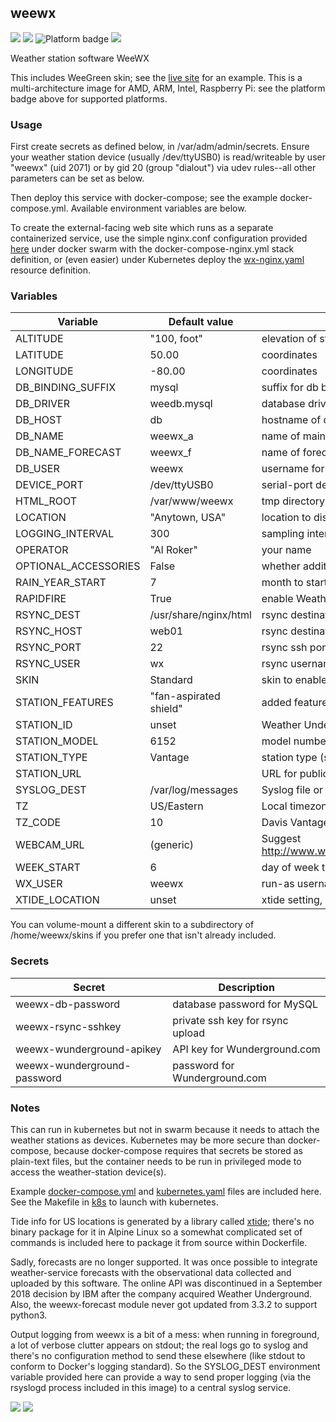 ## weewx
[![](https://img.shields.io/docker/v/instantlinux/weewx?sort=date)](https://microbadger.com/images/instantlinux/weewx "Version badge") [![](https://images.microbadger.com/badges/image/instantlinux/weewx.svg)](https://microbadger.com/images/instantlinux/weewx "amd64 image") ![](https://img.shields.io/badge/platform-amd64%20arm64%20arm%2Fv6%20arm%2Fv7-blue "Platform badge") [![](https://img.shields.io/badge/dockerfile-latest-blue)](https://gitlab.com/instantlinux/docker-tools/-/blob/master/images/weewx/Dockerfile "dockerfile")

Weather station software WeeWX

This includes WeeGreen skin; see the [live site](http://wx.ci.net) for an example. 
This is a multi-architecture image for AMD, ARM, Intel, Raspberry Pi: see the platform badge above for supported platforms.

### Usage

First create secrets as defined below, in /var/adm/admin/secrets.
Ensure your weather station device (usually /dev/ttyUSB0) is
read/writeable by user "weewx" (uid 2071) or by gid 20 (group
"dialout") via udev rules--all other parameters can be set as below.

Then deploy this service with docker-compose; see the example
docker-compose.yml. Available environment variables are below.

To create the external-facing web site which runs as a separate
containerized service, use the simple nginx.conf configuration
provided [here](https://github.com/instantlinux/docker-tools/blob/master/images/weewx/nginx.conf) under docker swarm with the docker-compose-nginx.yml stack
definition, or (even easier) under Kubernetes deploy the
[wx-nginx.yaml](https://github.com/instantlinux/docker-tools/blob/master/k8s/wx-nginx.yaml) resource definition.

### Variables

| Variable | Default value | Description |
| -------- | ------------- | ----------- |
| ALTITUDE | "100, foot" | elevation of station |
| LATITUDE | 50.00 | coordinates |
| LONGITUDE | -80.00 | coordinates  |
| DB_BINDING_SUFFIX | mysql | suffix for db binding stanzas |
| DB_DRIVER | weedb.mysql | database driver |
| DB_HOST | db | hostname of db |
| DB_NAME | weewx_a | name of main archive database |
| DB_NAME_FORECAST | weewx_f | name of forecast database (deprecated) |
| DB_USER | weewx | username for db |
| DEVICE_PORT | /dev/ttyUSB0 | serial-port device |
| HTML_ROOT | /var/www/weewx | tmp directory for generating html/png images |
| LOCATION | "Anytown, USA" | location to display in banner |
| LOGGING_INTERVAL | 300 | sampling interval |
| OPERATOR | "Al Roker" | your name |
| OPTIONAL_ACCESSORIES | False | whether additional sensors installed |
| RAIN_YEAR_START | 7 | month to start collecting annual rain data |
| RAPIDFIRE | True | enable Weather Underground realtime updates |
| RSYNC_DEST | /usr/share/nginx/html | rsync destination path |
| RSYNC_HOST | web01 | rsync destination host |
| RSYNC_PORT | 22 | rsync ssh port |
| RSYNC_USER | wx | rsync username |
| SKIN | Standard | skin to enable (Seasons, Standard, WeeGreen) |
| STATION_FEATURES | "fan-aspirated shield" | added features |
| STATION_ID | unset | Weather Underground station ID |
| STATION_MODEL | 6152 | model number of station |
| STATION_TYPE | Vantage | station type (see [usersguide](http://www.weewx.com/docs/usersguide.htm) |
| STATION_URL | | URL for public registration, if desired |
| SYSLOG_DEST | /var/log/messages | Syslog file or TCP dest (@@host:port) |
| TZ | US/Eastern | Local timezone |
| TZ_CODE | 10 | Davis VantagePro timezone code see [index](https://www.manualslib.com/manual/586601/Davis-Vantage-Pro.html?page=39) |
| WEBCAM_URL | (generic) | Suggest http://www.wunderground.com/webcams/<yourID>/1/show.html |
| WEEK_START | 6 | day of week to start weekly data (0 = Mon) |
| WX_USER | weewx | run-as username |
| XTIDE_LOCATION | unset | xtide setting, see [index](http://tides.mobilegeographics.com/) |

You can volume-mount a different skin to a subdirectory of /home/weewx/skins if you prefer one that isn't already included.

### Secrets

Secret | Description
------ | -----------
weewx-db-password | database password for MySQL
weewx-rsync-sshkey | private ssh key for rsync upload
weewx-wunderground-apikey | API key for Wunderground.com
weewx-wunderground-password | password for Wunderground.com

### Notes

This can run in kubernetes but not in swarm because it needs to attach
the weather stations as devices. Kubernetes may be more secure than
docker-compose, because docker-compose requires that secrets be stored
as plain-text files, but the container needs to be run in privileged
mode to access the weather-station device(s).

Example [docker-compose.yml](https://github.com/instantlinux/docker-tools/blob/master/images/weewx/docker-compose.yml) and [kubernetes.yaml](https://github.com/instantlinux/docker-tools/blob/master/images/weewx/kubernetes.yaml)
files are included here. See the Makefile in [k8s](https://github.com/instantlinux/docker-tools/blob/master/k8s/Makefile) to launch with kubernetes.

Tide info for US locations is generated by a library called
[xtide](http://www.flaterco.com/xtide/); there's no binary package for it in Alpine Linux
so a somewhat complicated set of commands is included here to package
it from source within Dockerfile.

Sadly, forecasts are no longer supported. It was once possible to
integrate weather-service forecasts with the observational data
collected and uploaded by this software. The online API was
discontinued in a September 2018 decision by IBM after the company
acquired Weather Underground. Also, the weewx-forecast module never
got updated from 3.3.2 to support python3.

Output logging from weewx is a bit of a mess: when running
in foreground, a lot of verbose clutter appears on stdout; the
real logs go to syslog and there's no configuration method to
send these elsewhere (like stdout to conform to Docker's logging
standard). So the SYSLOG_DEST environment variable provided here
can provide a way to send proper logging (via the rsyslogd
process included in this image) to a central syslog service.

[![](https://img.shields.io/badge/license-GPL--3.0-red.svg)](https://choosealicense.com/licenses/gpl-3.0/ "License badge") [![](https://img.shields.io/badge/code-weewx%2Fweewx-blue.svg)](https://github.com/weewx/weewx "Code repo")
